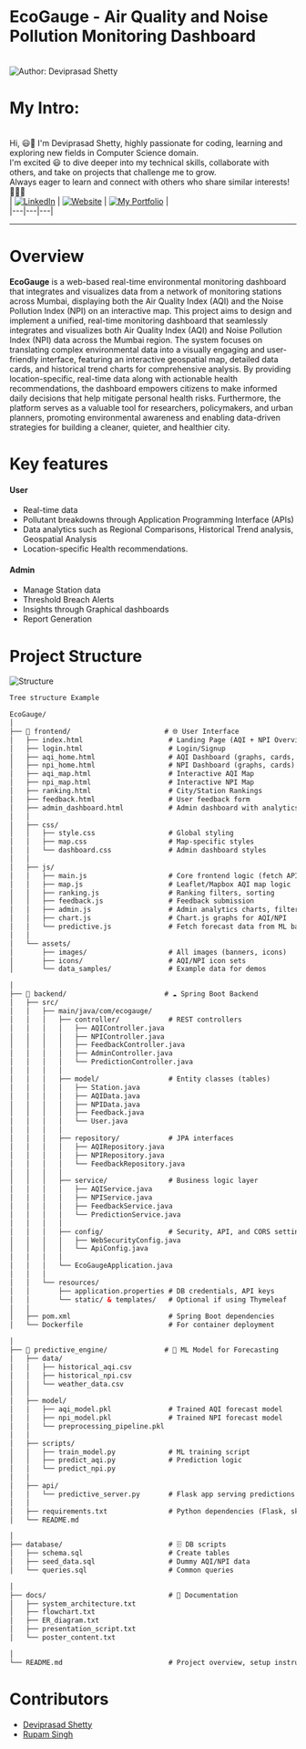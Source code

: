 # EcoGauge - Air Quality and Noise Pollution Monitoring Dashboard

<br> ![Author: Deviprasad Shetty](https://img.shields.io/badge/Author-💫_Deviprasad%20Shetty-000000?style=for-the-badge&labelColor=white)
<br> 


# My Intro:
<br> Hi, 😃👋 I'm Deviprasad Shetty, highly passionate for coding, learning and exploring new fields in Computer Science domain. 
<br> I'm excited 😃 to dive deeper into my technical skills, collaborate with others, and take on projects that challenge me to grow. 
<br> Always eager to learn and connect with others who share similar interests! 🤗🧑‍💻
<br> 
| [![LinkedIn](https://img.shields.io/badge/LinkedIn-%230077B5?style=for-the-badge&logo=LinkedIn&logoColor=white)](https://linkedin.com/in/deviprasad-shetty-4bba49313) | [![Website](https://img.shields.io/badge/Website-indigo?style=for-the-badge&logo=About.me&logoColor=white)](https://yourwebsite.com/) | [![My Portfolio](https://img.shields.io/badge/My_Portfolio-000?style=for-the-badge&logo=GitHub&logoColor=white)](https://github.com/DeviprasadShetty9833/My_Portfolio)  |                    
|---|---|---|
<br> 

---

# Overview 

**EcoGauge** is a web-based real-time environmental monitoring dashboard that integrates and visualizes data from a network of monitoring stations across Mumbai, displaying both the Air Quality Index (AQI) and the Noise Pollution Index (NPI) on an interactive map. This project aims to design and implement a unified, real-time monitoring dashboard that seamlessly integrates and visualizes both Air Quality Index (AQI) and Noise Pollution Index (NPI) data across the Mumbai region. The system focuses on translating complex environmental data into a visually engaging and user-friendly interface, featuring an interactive geospatial map, detailed data cards, and historical trend charts for comprehensive analysis. By providing location-specific, real-time data along with actionable health recommendations, the dashboard empowers citizens to make informed daily decisions that help mitigate personal health risks. Furthermore, the platform serves as a valuable tool for researchers, policymakers, and urban planners, promoting environmental awareness and enabling data-driven strategies for building a cleaner, quieter, and healthier city.

# Key features 

#### User
- Real-time data
- Pollutant breakdowns through Application Programming Interface (APIs)
- Data analytics such as Regional Comparisons, Historical Trend analysis, Geospatial Analysis
- Location-specific Health recommendations.

#### Admin
- Manage Station data
- Threshold Breach Alerts
- Insights through Graphical dashboards
- Report Generation

# Project Structure

![Structure]()

```html
Tree structure Example

EcoGauge/
│
├── 📂 frontend/                       # 🌐 User Interface
│   ├── index.html                     # Landing Page (AQI + NPI Overview)
│   ├── login.html                     # Login/Signup
│   ├── aqi_home.html                  # AQI Dashboard (graphs, cards, facts)
│   ├── npi_home.html                  # NPI Dashboard (graphs, cards)
│   ├── aqi_map.html                   # Interactive AQI Map
│   ├── npi_map.html                   # Interactive NPI Map
│   ├── ranking.html                   # City/Station Rankings
│   ├── feedback.html                  # User feedback form
│   ├── admin_dashboard.html           # Admin dashboard with analytics
│   │
│   ├── css/
│   │   ├── style.css                  # Global styling
│   │   ├── map.css                    # Map-specific styles
│   │   └── dashboard.css              # Admin dashboard styles
│   │
│   ├── js/
│   │   ├── main.js                    # Core frontend logic (fetch APIs, UI updates)
│   │   ├── map.js                     # Leaflet/Mapbox AQI map logic
│   │   ├── ranking.js                 # Ranking filters, sorting
│   │   ├── feedback.js                # Feedback submission
│   │   ├── admin.js                   # Admin analytics charts, filters
│   │   ├── chart.js                   # Chart.js graphs for AQI/NPI
│   │   └── predictive.js              # Fetch forecast data from ML backend
│   │
│   └── assets/
│       ├── images/                    # All images (banners, icons)
│       ├── icons/                     # AQI/NPI icon sets
│       └── data_samples/              # Example data for demos

│
├── 📂 backend/                        # ☁️ Spring Boot Backend
│   ├── src/
│   │   ├── main/java/com/ecogauge/
│   │   │   ├── controller/            # REST controllers
│   │   │   │   ├── AQIController.java
│   │   │   │   ├── NPIController.java
│   │   │   │   ├── FeedbackController.java
│   │   │   │   ├── AdminController.java
│   │   │   │   └── PredictionController.java
│   │   │   │
│   │   │   ├── model/                 # Entity classes (tables)
│   │   │   │   ├── Station.java
│   │   │   │   ├── AQIData.java
│   │   │   │   ├── NPIData.java
│   │   │   │   ├── Feedback.java
│   │   │   │   └── User.java
│   │   │   │
│   │   │   ├── repository/            # JPA interfaces
│   │   │   │   ├── AQIRepository.java
│   │   │   │   ├── NPIRepository.java
│   │   │   │   └── FeedbackRepository.java
│   │   │   │
│   │   │   ├── service/               # Business logic layer
│   │   │   │   ├── AQIService.java
│   │   │   │   ├── NPIService.java
│   │   │   │   ├── FeedbackService.java
│   │   │   │   └── PredictionService.java
│   │   │   │
│   │   │   ├── config/                # Security, API, and CORS settings
│   │   │   │   ├── WebSecurityConfig.java
│   │   │   │   └── ApiConfig.java
│   │   │   │
│   │   │   └── EcoGaugeApplication.java
│   │   │
│   │   └── resources/
│   │       ├── application.properties # DB credentials, API keys
│   │       └── static/ & templates/   # Optional if using Thymeleaf
│   │
│   ├── pom.xml                        # Spring Boot dependencies
│   └── Dockerfile                     # For container deployment

│
├── 📂 predictive_engine/              # 🧠 ML Model for Forecasting
│   ├── data/
│   │   ├── historical_aqi.csv
│   │   ├── historical_npi.csv
│   │   └── weather_data.csv
│   │
│   ├── model/
│   │   ├── aqi_model.pkl              # Trained AQI forecast model
│   │   ├── npi_model.pkl              # Trained NPI forecast model
│   │   └── preprocessing_pipeline.pkl
│   │
│   ├── scripts/
│   │   ├── train_model.py             # ML training script
│   │   ├── predict_aqi.py             # Prediction logic
│   │   └── predict_npi.py
│   │
│   ├── api/
│   │   └── predictive_server.py       # Flask app serving predictions via REST API
│   │
│   ├── requirements.txt               # Python dependencies (Flask, sklearn, pandas)
│   └── README.md

│
├── database/                          # 🗄 DB scripts
│   ├── schema.sql                     # Create tables
│   ├── seed_data.sql                  # Dummy AQI/NPI data
│   └── queries.sql                    # Common queries

│
├── docs/                              # 📜 Documentation
│   ├── system_architecture.txt
│   ├── flowchart.txt
│   ├── ER_diagram.txt
│   ├── presentation_script.txt
│   └── poster_content.txt

│
└── README.md                          # Project overview, setup instructions

```



# Contributors
- [Deviprasad Shetty](https://github.com/DeviprasadShetty9833)
- [Rupam Singh](https://github.com/Rupam0990)
